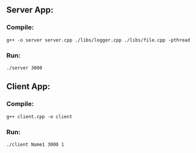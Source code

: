 ## Server App:
### Compile:
`g++ -o server server.cpp ./libs/logger.cpp ./libs/file.cpp -pthread`

### Run:
`./server 3000`

## Client App:
### Compile:
`g++ client.cpp -o client`

### Run:
`./client Name1 3000 1`